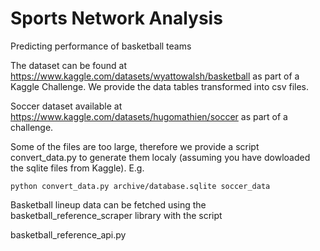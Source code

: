 # Sports Network Analysis
Predicting performance of basketball teams

The dataset can be found at https://www.kaggle.com/datasets/wyattowalsh/basketball as part of a Kaggle Challenge. We provide the data tables transformed into csv files.

Soccer dataset available at https://www.kaggle.com/datasets/hugomathien/soccer as part of a challenge.

Some of the files are too large, therefore we provide a script convert_data.py to generate them localy (assuming you have dowloaded the sqlite files from Kaggle). E.g.

```python convert_data.py archive/database.sqlite soccer_data```


Basketball lineup data can be fetched using the basketball_reference_scraper library with the script

basketball_reference_api.py

